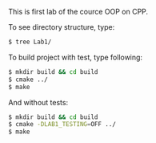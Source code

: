 This is first lab of the cource OOP on CPP.

To see directory structure, type:
```bash
$ tree Lab1/
```

To build project with test, type following:

```bash
$ mkdir build && cd build
$ cmake ../
$ make
```

And without tests:

```bash
$ mkdir build && cd build
$ cmake -DLAB1_TESTING=OFF ../
$ make
```